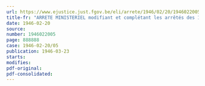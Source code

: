 ```yaml
---
url: https://www.ejustice.just.fgov.be/eli/arrete/1946/02/20/1946022005/justel
title-fr: "ARRETE MINISTERIEL modifiant et complétant les arrêtés des 12 octobre 1944, 1er et 20 juin 1945, déterminant les prix maxima des produits, matières, denrées ou marchandises, et fixant les marges commerciales maxima à appliquer par les intermédiaires pour certains articles et produits d'utilisation courante <abroga par AM 04-04-1949, art. 3>"
date: 1946-02-20
source:
number: 1946022005
page: 888888
case: 1946-02-20/05
publication: 1946-03-23
starts:
modifies:
pdf-original:
pdf-consolidated:
---
```


